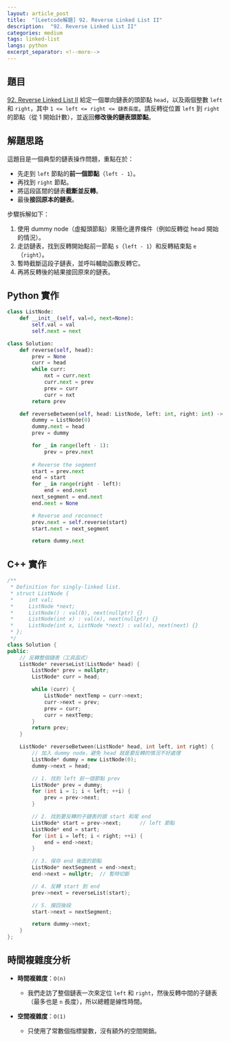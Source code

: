 ```yaml
---
layout: article_post
title:  "[Leetcode解題] 92. Reverse Linked List II"
description:  "92. Reverse Linked List II"
categories: medium
tags: linked-list
langs: python
excerpt_separator: <!--more-->
---
```

## 題目
[92. Reverse Linked List II](https://leetcode.com/problems/reverse-linked-list-ii/)
給定一個單向鏈表的頭節點 `head`，以及兩個整數 `left` 和 `right`，其中 `1 <= left <= right <= 鏈表長度`。請反轉從位置 `left` 到 `right` 的節點（從 1 開始計數），並返回**修改後的鏈表頭節點**。

## 解題思路
這題目是一個典型的鏈表操作問題，重點在於：  
- 先走到 `left` 節點的**前一個節點**（`left - 1`）。
- 再找到 `right` 節點。
- 將這段區間的鏈表**截斷並反轉**。
- 最後**接回原本的鏈表**。

步驟拆解如下：
1. 使用 dummy node（虛擬頭節點）來簡化邊界條件（例如反轉從 head 開始的情況）。
2. 走訪鏈表，找到反轉開始點前一節點 `s`（`left - 1`）和反轉結束點 `e`（`right`）。
3. 暫時截斷這段子鏈表，並呼叫輔助函數反轉它。
4. 再將反轉後的結果接回原來的鏈表。

## Python 實作
```python
class ListNode:
    def __init__(self, val=0, next=None):
        self.val = val
        self.next = next

class Solution:
    def reverse(self, head):
        prev = None
        curr = head
        while curr:
            nxt = curr.next
            curr.next = prev
            prev = curr
            curr = nxt
        return prev

    def reverseBetween(self, head: ListNode, left: int, right: int) -> ListNode:
        dummy = ListNode(0)
        dummy.next = head
        prev = dummy

        for _ in range(left - 1):
            prev = prev.next
        
        # Reverse the segment
        start = prev.next
        end = start
        for _ in range(right - left):
            end = end.next
        next_segment = end.next
        end.next = None

        # Reverse and reconnect
        prev.next = self.reverse(start)
        start.next = next_segment

        return dummy.next
```

## C++ 實作
```cpp
/**
 * Definition for singly-linked list.
 * struct ListNode {
 *     int val;
 *     ListNode *next;
 *     ListNode() : val(0), next(nullptr) {}
 *     ListNode(int x) : val(x), next(nullptr) {}
 *     ListNode(int x, ListNode *next) : val(x), next(next) {}
 * };
 */
class Solution {
public:
    // 反轉整個鏈表（工具函式）
    ListNode* reverseList(ListNode* head) {
        ListNode* prev = nullptr;
        ListNode* curr = head;

        while (curr) {
            ListNode* nextTemp = curr->next;
            curr->next = prev;
            prev = curr;
            curr = nextTemp;
        }
        return prev;
    }

    ListNode* reverseBetween(ListNode* head, int left, int right) {
        // 加入 dummy node，避免 head 就是要反轉的情況不好處理
        ListNode* dummy = new ListNode(0);
        dummy->next = head;

        // 1. 找到 left 前一個節點 prev
        ListNode* prev = dummy;
        for (int i = 1; i < left; ++i) {
            prev = prev->next;
        }

        // 2. 找到要反轉的子鏈表的頭 start 和尾 end
        ListNode* start = prev->next;      // left 節點
        ListNode* end = start;
        for (int i = left; i < right; ++i) {
            end = end->next;
        }

        // 3. 保存 end 後面的節點
        ListNode* nextSegment = end->next;
        end->next = nullptr;  // 暫時切斷

        // 4. 反轉 start 到 end
        prev->next = reverseList(start);

        // 5. 接回後段
        start->next = nextSegment;

        return dummy->next;
    }
};
```

## 時間複雜度分析
- **時間複雜度**：`O(n)`  
  - 我們走訪了整個鏈表一次來定位 `left` 和 `right`，然後反轉中間的子鏈表（最多也是 `n` 長度），所以總體是線性時間。

- **空間複雜度**：`O(1)`  
  - 只使用了常數個指標變數，沒有額外的空間開銷。
